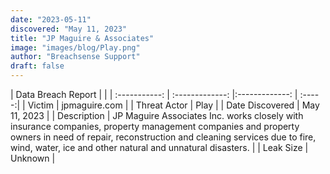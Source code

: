 ```yaml
---
date: "2023-05-11"
discovered: "May 11, 2023"
title: "JP Maguire & Associates"
image: "images/blog/Play.png"
author: "Breachsense Support"
draft: false
---
```


| Data Breach Report           |              | 
| :-----------: | :-------------:     |:-------------:    | :-----:|
| Victim      | jpmaguire.com      | 
| Threat Actor      | Play      | 
| Date Discovered      | May 11, 2023      | 
| Description      | JP Maguire Associates Inc. works closely with insurance companies, property management companies and property owners in need of repair, reconstruction and cleaning services due to fire, wind, water, ice and other natural and unnatural disasters.      | 
| Leak Size      | Unknown      | 


